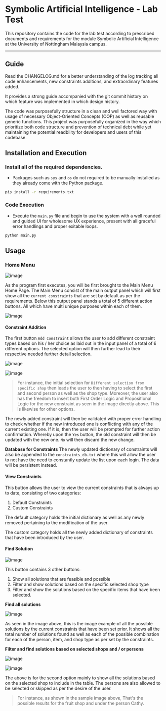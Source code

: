 # Symbolic Artificial Intelligence - Lab Test

This repository contains the code for the lab test according to prescribed documents and requirements for 
the module Symbolic Artificial Intelligence at the University of Nottingham Malaysia campus.

---

## Guide

Read the CHANGELOG.md for a better understanding of the log tracking all code enhancements, new constraints additions, and extraordinary features added.

It provides a strong guide accompanied with the git commit history on which feature was implemented in which design history.

The code was purposefully structure in a clean and well factored way with usage of necessary Object-Oriented Concepts (OOP) as well as reusable generic functions. This project was purposefully organized in the way which prioritize both code structure and prevention of technical debt while yet maintaining the potential readbility for developers and users of this codebase.

## Installation and Execution

### Install all of the required dependencies.

- Packages such as `sys` and `os` do not required to be manually installed as they already come with the Python package.

```bash
pip install -r requirements.txt
```

### Code Execution

- Execute the `main.py` file and begin to use the system with a well rounded and guided UI for wholesome UX experience, present with all graceful error handlings and proper exitable loops. 

```bash
python main.py
```

## Usage

### Home Menu

![image](https://github.com/user-attachments/assets/8863e58d-f05b-470d-9d92-64fee6e19fd0)

As the program first executes, you will be first brought to the Main Menu Home Page. The Main Menu consist of the main output panel which will first show all the `current constraints` that are set by default as per the requirements. Below this output panel stands a total of 5 different action buttons. All which have multi unique purposes within each of them.

![image](https://github.com/user-attachments/assets/f2f61567-4767-4ad9-9f3c-0d7afd9741db)

#### Constraint Addition

The first button `Add Constraint` allows the user to add different constraint types based on his / her choice as laid out in the input panel of a total of 6 different options. The selected option will then further lead to their respective needed further detail selection.

![image](https://github.com/user-attachments/assets/8a0af5cc-1b49-4149-85c8-44af0a86842f)

![image](https://github.com/user-attachments/assets/c386949e-e913-4144-a8a8-e37ae526f693)

> For instance, the initial selection for `Different selection from specific shop` then leads the user to then having to select the first and second person as well as the shop type. Moreover, the user also has the freedom to insert both First Order Logic and Propositional Logic for the new constraint as seen in the image directly above. This is likewise for other options.

The newly added constraint will then be validated with proper error handling to check whether if the new introduced one is conflicting with any of the current existing one. If it is, then the user will be prompted for further action confirmation. Whereby upon the `Yes` button, the old constraint will then be updated with the new one. `No` will then discard the new change.

**Database for Constraints** The newly updated dictionary of constraints will also be appended to the `constraints_db.txt` where this will allow the user to not have the need to constantly update the list upon each login. The data will be persistent instead.

#### View Constraints

This button allows the user to view the current constraints that is always up to date, consisting of two categories:

1. Default Constraints
2. Custom Constraints

The default category holds the initial dictionary as well as any newly removed pertaining to the modification of the user.

The custom category holds all the newly added dictionary of constraints that have been introduced by the user.

#### Find Solution

![image](https://github.com/user-attachments/assets/274d53a7-1c97-4856-92a7-9af0f060301c)

This button contains 3 other buttons:
1. Show all solutions that are feasible and possible
2. Filter and show solutions based on the specific selected shop type
3. Filter and show the solutions based on the specific items that have been selected.

**Find all solutions**

![image](https://github.com/user-attachments/assets/39c60e13-df95-41e3-84ff-41bc80e5924b)

As seen in the image above, this is the image example of all the possible solutions by the current constraints that have been set prior. It shows all the total number of solutions found as well as each of the possible combination for each of the person, item, and shop type as per set by the constraints.

**Filter and find solutions based on selected shops and / or persons**

![image](https://github.com/user-attachments/assets/df73405f-809a-4f25-82e8-aaaf7b2b6c87)


![image](https://github.com/user-attachments/assets/54ea74bc-6ca6-4485-9c02-ba97ec5ac37a)

The above is for the second option mainly to show all the solutions based on the selected shop to include in the table. The persons are also allowed to be selected or skipped as per the desire of the user.

> For instance, as shown in the sample image above, That's the possible results for the fruit shop and under the person Cathy.
